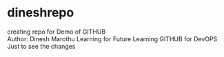 # dineshrepo
creating repo for Demo of GITHUB
<br>
Author: Dinesh Marothu
Learning for Future
Learning GITHUB for DevOPS
Just to see the changes
 
